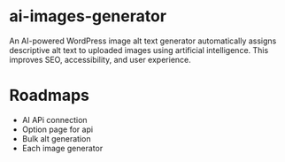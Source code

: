 # ai-images-generator
An AI-powered WordPress image alt text generator automatically assigns descriptive alt text to uploaded images using artificial intelligence. This improves SEO, accessibility, and user experience.


# Roadmaps
- AI APi connection
- Option page for api 
- Bulk alt generation
- Each image generator